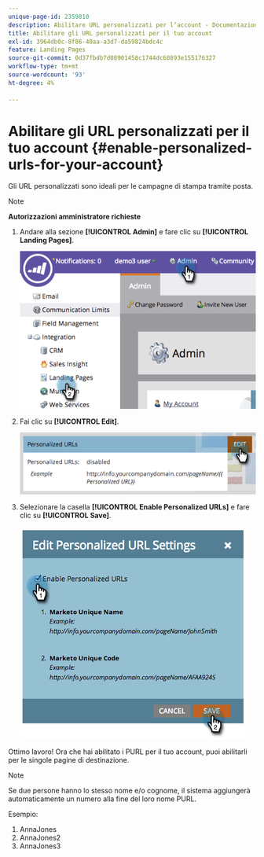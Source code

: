 ```yaml
---
unique-page-id: 2359810
description: Abilitare URL personalizzati per l’account - Documentazione di Marketo - Documentazione del prodotto
title: Abilitare gli URL personalizzati per il tuo account
exl-id: 3964db0c-8f86-40aa-a3d7-da59824bdc4c
feature: Landing Pages
source-git-commit: 0d37fbdb7d08901458c1744dc68893e155176327
workflow-type: tm+mt
source-wordcount: '93'
ht-degree: 4%

---
```


# Abilitare gli URL personalizzati per il tuo account {#enable-personalized-urls-for-your-account}

Gli URL personalizzati sono ideali per le campagne di stampa tramite posta.

>[!NOTE]
>
>**Autorizzazioni amministratore richieste**

1. Andare alla sezione **[!UICONTROL Admin]** e fare clic su **[!UICONTROL Landing Pages]**.

   ![](assets/image2014-9-18-13-3a29-3a49.png)

1. Fai clic su **[!UICONTROL Edit]**.

   ![](assets/image2014-9-18-13-3a29-3a58.png)

1. Selezionare la casella **[!UICONTROL Enable Personalized URLs]** e fare clic su **[!UICONTROL Save]**.

   ![](assets/image2014-9-18-13-3a30-3a6.png)

Ottimo lavoro! Ora che hai abilitato i PURL per il tuo account, puoi abilitarli per le singole pagine di destinazione.

>[!NOTE]
>
>Se due persone hanno lo stesso nome e/o cognome, il sistema aggiungerà automaticamente un numero alla fine del loro nome PURL.
>
>Esempio:
>
>1. AnnaJones
>1. AnnaJones2
>1. AnnaJones3
